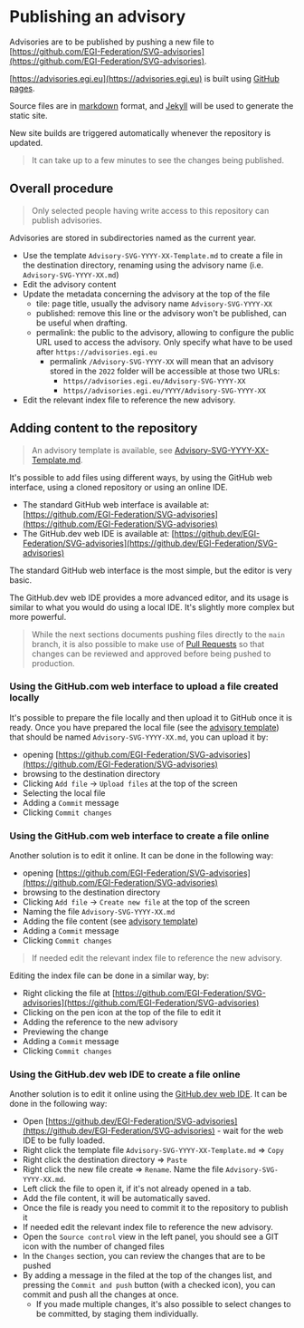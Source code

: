 # Publishing an advisory

Advisories are to be published by pushing a new file to
[https://github.com/EGI-Federation/SVG-advisories](https://github.com/EGI-Federation/SVG-advisories).

[https://advisories.egi.eu](https://advisories.egi.eu) is built using
[GitHub pages](https://pages.github.com/).

Source files are in
[markdown](https://docs.github.com/en/get-started/writing-on-github/getting-started-with-writing-and-formatting-on-github)
format, and [Jekyll](https://jekyllrb.com/) will be used to generate the static
site.

New site builds are triggered automatically whenever the repository is updated.

> It can take up to a few minutes to see the changes being published.

## Overall procedure

> Only selected people having write access to this repository can publish
> advisories.

Advisories are stored in subdirectories named as the current year.

- Use the template `Advisory-SVG-YYYY-XX-Template.md` to create a file in the
  destination directory, renaming using the advisory name (i.e.
  `Advisory-SVG-YYYY-XX.md`)
- Edit the advisory content
- Update the metadata concerning the advisory at the top of the file
  - tile: page title, usually the advisory name `Advisory-SVG-YYYY-XX`
  - published: remove this line or the advisory won't be published, can be
    useful when drafting.
  - permalink: the public to the advisory, allowing to configure the public URL
    used to access the advisory. Only specify what have to be used after
    `https://advisories.egi.eu`
    - permalink `/Advisory-SVG-YYYY-XX` will mean that an advisory stored in the
      `2022` folder will be accessible at those two URLs:
      - `https//advisories.egi.eu/Advisory-SVG-YYYY-XX`
      - `https//advisories.egi.eu/YYYY/Advisory-SVG-YYYY-XX`
- Edit the relevant index file to reference the new advisory.

## Adding content to the repository

> An advisory template is available, see
> [Advisory-SVG-YYYY-XX-Template.md](https://raw.githubusercontent.com/EGI-Federation/SVG-advisories/main/Advisory-SVG-YYYY-XX-Template.md).

It's possible to add files using different ways, by using the GitHub web
interface, using a cloned repository or using an online IDE.

- The standard GitHub web interface is available at:
  [https://github.com/EGI-Federation/SVG-advisories](https://github.com/EGI-Federation/SVG-advisories)
- The GitHub.dev web IDE is available at:
  [https://github.dev/EGI-Federation/SVG-advisories](https://github.dev/EGI-Federation/SVG-advisories)

The standard GitHub web interface is the most simple, but the editor is very
basic.

The GitHub.dev web IDE provides a more advanced editor, and its usage is similar
to what you would do using a local IDE. It's slightly more complex but more
powerful.

> While the next sections documents pushing files directly to the `main` branch,
> it is also possible to make use of
> [Pull Requests](https://docs.github.com/en/pull-requests) so that changes can
> be reviewed and approved before being pushed to production.

### Using the GitHub.com web interface to upload a file created locally

It's possible to prepare the file locally and then upload it to GitHub once it
is ready. Once you have prepared the local file (see the
[advisory template](https://raw.githubusercontent.com/EGI-Federation/SVG-advisories/main/Advisory-SVG-YYYY-XX-Template.md))
that should be named `Advisory-SVG-YYYY-XX.md`, you can upload it by:

- opening
  [https://github.com/EGI-Federation/SVG-advisories](https://github.com/EGI-Federation/SVG-advisories)
- browsing to the destination directory
- Clicking `Add file` -> `Upload files` at the top of the screen
- Selecting the local file
- Adding a `Commit` message
- Clicking `Commit changes`

### Using the GitHub.com web interface to create a file online

Another solution is to edit it online. It can be done in the following way:

- opening
  [https://github.com/EGI-Federation/SVG-advisories](https://github.com/EGI-Federation/SVG-advisories)
- browsing to the destination directory
- Clicking `Add file` -> `Create new file` at the top of the screen
- Naming the file `Advisory-SVG-YYYY-XX.md`
- Adding the file content (see
  [advisory template](https://raw.githubusercontent.com/EGI-Federation/SVG-advisories/main/Advisory-SVG-YYYY-XX-Template.md))
- Adding a `Commit` message
- Clicking `Commit changes`

> If needed edit the relevant index file to reference the new advisory.

Editing the index file can be done in a similar way, by:

- Right clicking the file at
  [https://github.com/EGI-Federation/SVG-advisories](https://github.com/EGI-Federation/SVG-advisories)
- Clicking on the pen icon at the top of the file to edit it
- Adding the reference to the new advisory
- Previewing the change
- Adding a `Commit` message
- Clicking `Commit changes`

### Using the GitHub.dev web IDE to create a file online

Another solution is to edit it online using the
[GitHub.dev web IDE](https://docs.github.com/en/codespaces/the-githubdev-web-based-editor).
It can be done in the following way:

- Open
  [https://github.dev/EGI-Federation/SVG-advisories](https://github.dev/EGI-Federation/SVG-advisories) -
  wait for the web IDE to be fully loaded.
- Right click the template file `Advisory-SVG-YYYY-XX-Template.md` => `Copy`
- Right click the destination directory => `Paste`
- Right click the new file create => `Rename`. Name the file
  `Advisory-SVG-YYYY-XX.md`.
- Left click the file to open it, if it's not already opened in a tab.
- Add the file content, it will be automatically saved.
- Once the file is ready you need to commit it to the repository to publish it
- If needed edit the relevant index file to reference the new advisory.
- Open the `Source control` view in the left panel, you should see a GIT icon
  with the number of changed files
- In the `Changes` section, you can review the changes that are to be pushed
- By adding a message in the filed at the top of the changes list, and pressing
  the `Commit and push` button (with a checked icon), you can commit and push
  all the changes at once.
  - If you made multiple changes, it's also possible to select changes to be
    committed, by staging them individually.
